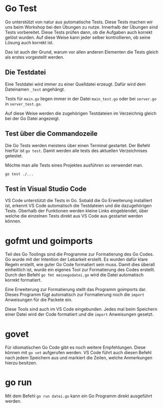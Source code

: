 # Go Test

Go unterstützt von natur aus automatische Tests. Diese Tests machen wir uns beim Workshop bei den Übungen zu nutze. Innerhalb der Übungen sind Tests vorbereitet. Diese Tests prüfen dann, ob die Aufgaben auch korrekt gelöst wurden. Auf diese Weise kann jeder selber kontrollieren, ob seine Lösung auch korrekt ist.

Das ist auch der Grund, warum vor allen anderen Elementen die Tests gleich als erstes vorgestellt werden.

## Die Testdatei

Eine Testdatei wird immer zu einer Quelldatei erzeugt. Dafür wird dem Dateinamen `_test` angehängt.

Tests für `main.go` liegen immer in der Datei `main_test.go` oder bei `server.go` in `server_test.go`.

Auf diese Weise werden die zugehörigen Testdateien im Verzeichnig gleich bei der Go Datei angezeigt.

## Test über die Commandozeile

Die Go Tests werden meistens über einen Terminal gestartet. Der Befehl hierfür ist `go test`. Damit werden alle tests des aktuellen Verzeichnises getestet.

Möchte man alle Tests eines Projektes ausführen so verwendet man.

```
go test ./...
```

## Test in Visual Studio Code

VS Code unterstützt die Tests in Go. Sobald die Go Erweiterung installiert ist, erkennt VS Code automatisch die Testdateien und die dazugehörigen Tests. Oberhalb der Funktionen werden kleine Links eingeblendet, über welche die einzelnen Tests direkt aus VS Code aus gestartet werden können. 

# gofmt und goimports

Teil des Go Toolings sind die Programme zur Formatierung des Go Codes. Go wurde mit der Intention der Lebarkeit erstellt. Es wurden dafür klare Regeln erstellt, wie guter Go Code formatiert sein muss. Damit dies überall einheitlich ist, wurde ein eigenes Tool zur Formatierung des Codes erstellt. Durch den Befehl `go fmt meinegodatei.go` wird die Datei automatisch korrekt formatiert.

Eine Erweiterung zur Formatierung stellt das Programm goimports dar. Dieses Programm fügt automatisch zur Formatierung noch die `import` Anweisungen für die Packete ein.

Diese Tools sind auch im VS Code eingebunden. Jedes mal beim Speichern einer Datei wird der Code formatiert und die `import` Anweisungen gesetzt.

# govet

Für idiomatischen Go Code gibt es noch weitere Empfehlungen. Diese können mit `go vet` aufgerufen werden. VS Code führt auch diesen Befehl nach jedem Speichern aus und markiert die Zeilen, welche Anmerkungen hierzu besitzen.

# go run

Mit dem Befehl `go run datei.go` kann ein Go Programm direkt ausgeführt werden. 